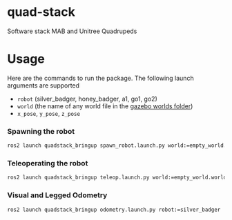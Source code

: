 # quad-stack
Software stack MAB and Unitree Quadrupeds

# Usage

Here are the commands to run the package. The following launch arguments are supported

- `robot` (silver_badger, honey_badger, a1, go1, go2)
- `world` (the name of any world file in the [gazebo worlds folder](./quad_stack/quadstack_gazebo/worlds/))
- `x_pose`, `y_pose`, `z_pose`


### Spawning the robot

```bash
ros2 launch quadstack_bringup spawn_robot.launch.py world:=empty_world.world robot:=a1
```

### Teleoperating the robot

```bash
ros2 launch quadstack_bringup teleop.launch.py world:=empty_world.world robot:=a1
```

### Visual and Legged Odometry

```bash
ros2 launch quadstack_bringup odometry.launch.py robot:=silver_badger
```
